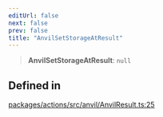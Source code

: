 ```yaml
---
editUrl: false
next: false
prev: false
title: "AnvilSetStorageAtResult"
---
```


> **AnvilSetStorageAtResult**: `null`

## Defined in

[packages/actions/src/anvil/AnvilResult.ts:25](https://github.com/qbzzt/tevm-monorepo/blob/main/packages/actions/src/anvil/AnvilResult.ts#L25)
